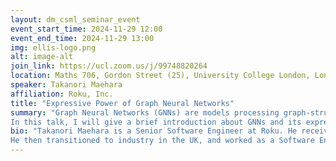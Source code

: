 ```yaml
---
layout: dm_csml_seminar_event
event_start_time: 2024-11-29 12:00
event_end_time: 2024-11-29 13:00
img: ellis-logo.png
alt: image-alt
join_link: https://ucl.zoom.us/j/99748820264
location: Maths 706, Gordon Street (25), University College London, London WC1H 0AY
speaker: Takanori Maehara
affiliation: Roku, Inc.
title: "Expressive Power of Graph Neural Networks"
summary: "Graph Neural Networks (GNNs) are models processing graph-structured data, making them valuable for practical tasks such as spam detection in web graphs, link prediction in social networks, and chemical analysis in molecules. They also attract attention from theoreticians due to their connections with various fields such as graph theory, differential geometry, and signal processing. An important research topic is the Expressive Power of GNNs, which examines what functions these networks can represent and learn.
In this talk, I will give a brief introduction about GNNs and its expressive power. Then, I'll present our recent result revealing the relationship between the GNN architecture and its expressive power in terms of the graph homomorphisms (will appear in NeurIPS'24)."
bio: "Takanori Maehara is a Senior Software Engineer at Roku. He received his PhD from the University of Tokyo in 2012 and worked in Japanese academia 8 years as a Postdoctoral Researcher at the National Institute of Informatics (2012-2015), an Assistant Professor at Shizuoka University (2015-2016), and a Unit Leader at the RIKEN Center for Advanced Intelligence Project (2016-2020).
He then transitioned to industry in the UK, and worked as a Software Engineer at Facebook (2020-2024) before taking on his current role at Roku."
---
```

